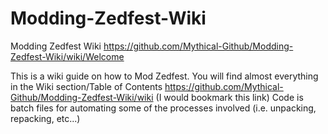 # Modding-Zedfest-Wiki
Modding Zedfest Wiki https://github.com/Mythical-Github/Modding-Zedfest-Wiki/wiki/Welcome

This is a wiki guide on how to Mod Zedfest.
You will find almost everything in the Wiki section/Table of Contents
https://github.com/Mythical-Github/Modding-Zedfest-Wiki/wiki (I would bookmark this link)
Code is batch files for automating some of the processes involved (i.e. unpacking, repacking, etc...)
